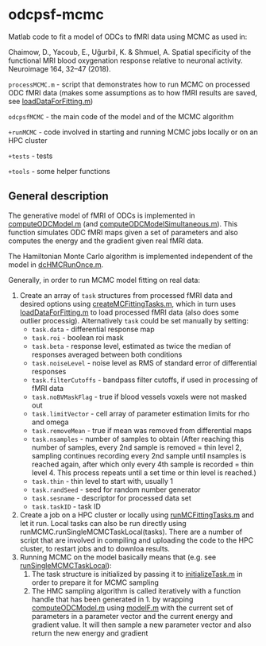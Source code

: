 # odcpsf-mcmc
Matlab code to fit a model of ODCs to fMRI data using MCMC as used in:

Chaimow, D., Yacoub, E., Uğurbil, K. & Shmuel, A. Spatial specificity of the functional MRI blood oxygenation response relative to neuronal activity. Neuroimage 164, 32–47 (2018).

`processMCMC.m` - script that demonstrates how to run MCMC on processed ODC fMRI data (makes some assumptions as to how fMRI results are saved, see [loadDataForFitting.m](+runMCMC/private/loadDataForFitting.m))

`odcpsfMCMC` - the main code of the model and of the MCMC algorithm

`+runMCMC` - code involved in starting and running MCMC jobs locally or on an HPC cluster

`+tests` - tests

`+tools` - some helper functions

## General description

The generative model of fMRI of ODCs is implemented in [computeODCModel.m](odcpsfMCMC/computeODCModel.m) (and [computeODCModelSimultaneous.m](odcpsfMCMC/computeODCModelSimultaneous.m)). This function simulates ODC fMRI maps given a set of parameters and also computes the energy and the gradient given real fMRI data.

The Hamiltonian Monte Carlo algorithm is implemented independent of the model in [dcHMCRunOnce.m](odcpsfMCMC/dcHMCRunOnce.m).

Generally, in order to run MCMC model fitting on real data:

1. Create an array of `task` structures from processed fMRI data and desired options using [createMCFittingTasks.m](+runMCMC/createMCFittingTasks.m), which in turn uses [loadDataForFitting.m](+runMCMC/private/loadDataForFitting.m) to load processed fMRI data (also does some outlier processig). Alternatively `task` could be set manually by setting:
   - `task.data` - differential response map
   - `task.roi` - boolean roi mask
   - `task.beta` - response level, estimated as twice the median of responses averaged between both conditions
   - `task.noiseLevel` - noise level as RMS of standard error of differential responses
   - `task.filterCutoffs` - bandpass filter cutoffs, if used in processing of fMRI data
   - `task.noBVMaskFlag` - true if blood vessels voxels were not masked out
   - `task.limitVector` - cell array of parameter estimation limits for rho and omega
   - `task.removeMean` - true if mean was removed from differential maps
   - `task.nsamples` - number of samples to obtain  (After reaching this number of samples, every 2nd sample is removed = thin level 2, sampling continues recording every 2nd sample until nsamples is reached again, after which only every 4th sample is recorded = thin level 4. This process repeats until a set time or thin level is reached.)
   - `task.thin` - thin level to start with, usually 1
   - `task.randSeed` - seed for random number generator
   - `task.sesname` - descriptor for processed data set
   - `task.taskID` - task ID
2. Create a job on a HPC cluster or locally using [runMCFittingTasks.m](+runMCMC/runMCFittingTasks.m) and let it run. Local tasks can also be run directly using runMCMC.runSingleMCMCTaskLocal(tasks). There are a number of script that are involved in compiling and uploading the code to the HPC cluster, to restart jobs and to downloa results.  
3. Running MCMC on the model basically means that (e.g. see [runSingleMCMCTaskLocal](+runMCMC/runSingleMCMCTaskLocal.m)):
   1. The task structure is initialized by passing it to  [initializeTask.m](odcpsfMCMC/dcHMCRunOnce.m) in order to prepare it for MCMC sampling
   2. The HMC sampling algorithm is called iteratively with a function handle that has been generated in 1. by wrapping [computeODCModel.m](odcpsfMCMC/computeODCModel.m) using [modelF.m](odcpsfMCMC/modelF.m) with the current set of parameters in a parameter vector and the current energy and gradient value. It will then sample a new parameter vector and also return the new energy and gradient 
